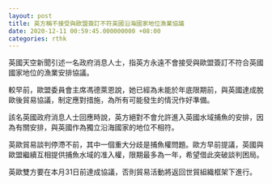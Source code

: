 ```yaml
---
layout: post
title: 英方稱不接受與歐盟簽訂不符英國沿海國家地位漁業協議
date: 2020-12-11 00:59:45.000000000 +08:00
categories: rthk
---
```


英國天空新聞引述一名政府消息人士，指英方永遠不會接受與歐盟簽訂不符合英國國家地位的漁業安排協議。

較早前，歐盟委員會主席馮德萊恩說，她已經為未能於年底限期前，與英國達成脫歐後貿易協議，制定應對措施，為所有可能發生的情況作好準備。

該名英國政府消息人士回應時說，英方絕對不會允許進入英國水域捕魚的安排，因為有關安排，與英國作為獨立沿海國家的地位不相符。

英歐貿易談判停滯不前，其中一個重大分歧是捕魚權問題。歐方早前提議，英國與歐盟繼續互相提供捕魚水域的准入權，限期最多為一年，希望借此突破談判困局。

英歐雙方要在本月31日前達成協議，否則貿易活動將返回世貿組織框架下進行。
